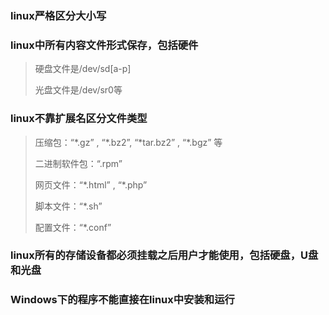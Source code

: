 ### linux严格区分大小写

### linux中所有内容文件形式保存，包括硬件

> 硬盘文件是/dev/sd[a-p]
>
> 光盘文件是/dev/sr0等

### linux不靠扩展名区分文件类型

> 压缩包：“\*.gz” , “\*.bz2”, “\*tar.bz2” , “\*.bgz” 等
>
> 二进制软件包：“.rpm”
>
> 网页文件：“\*.html” ,  “\*.php”
>
> 脚本文件：“*.sh”
>
> 配置文件：“\*.conf”

### linux所有的存储设备都必须挂载之后用户才能使用，包括硬盘，U盘和光盘

### Windows下的程序不能直接在linux中安装和运行